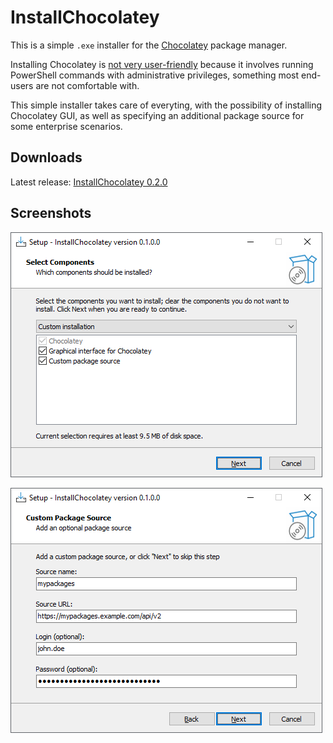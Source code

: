 # InstallChocolatey

This is a simple `.exe` installer for the [Chocolatey](https://chocolatey.org/) package manager.

Installing Chocolatey is [not very user-friendly](https://chocolatey.org/install) because it
involves running PowerShell commands with administrative privileges, something most end-users
are not comfortable with.

This simple installer takes care of everyting, with the possibility of installing Chocolatey
GUI, as well as specifying an additional package source for some enterprise scenarios.

## Downloads

Latest release: [InstallChocolatey 0.2.0](https://github.com/dontnod/install-chocolatey/releases/download/0.2.0/InstallChocolatey-0.2.0.0.exe)

## Screenshots

![Component selection](/resources/screenshot1.png)

![Package source](/resources/screenshot2.png)
